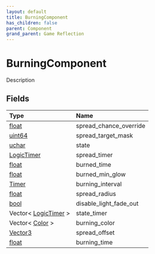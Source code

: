```yaml
---
layout: default
title: BurningComponent
has_children: false
parent: Component
grand_parent: Game Reflection
---
```

# BurningComponent
Description 

## Fields
| Type | Name |
|:-------------|:--------------|
| [float](/game-reflection/components/float.md) | spread_chance_override |
| [uint64](/game-reflection/components/uint64.md) | spread_target_mask |
| [uchar](/game-reflection/enums/uchar.md) | state |
| [LogicTimer](/game-reflection/classes/logic_timer.md) | spread_timer |
| [float](/game-reflection/components/float.md) | burned_time |
| [float](/game-reflection/components/float.md) | burned_min_glow |
| [Timer](/game-reflection/classes/timer.md) | burning_interval |
| [float](/game-reflection/components/float.md) | spread_radius |
| [bool](/game-reflection/components/bool.md) | disable_light_fade_out |
| Vector< [LogicTimer](/game-reflection/classes/logic_timer.md) > | state_timer |
| Vector< [Color](/game-reflection/classes/color.md) > | burning_color |
| [Vector3](/game-reflection/classes/vector3.md) | spread_offset |
| [float](/game-reflection/components/float.md) | burning_time |
